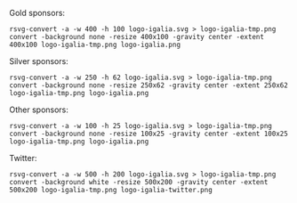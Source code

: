 Gold sponsors:

    rsvg-convert -a -w 400 -h 100 logo-igalia.svg > logo-igalia-tmp.png
    convert -background none -resize 400x100 -gravity center -extent 400x100 logo-igalia-tmp.png logo-igalia.png

Silver sponsors:

    rsvg-convert -a -w 250 -h 62 logo-igalia.svg > logo-igalia-tmp.png
    convert -background none -resize 250x62 -gravity center -extent 250x62 logo-igalia-tmp.png logo-igalia.png

Other sponsors:

    rsvg-convert -a -w 100 -h 25 logo-igalia.svg > logo-igalia-tmp.png
    convert -background none -resize 100x25 -gravity center -extent 100x25 logo-igalia-tmp.png logo-igalia.png

Twitter:

    rsvg-convert -a -w 500 -h 200 logo-igalia.svg > logo-igalia-tmp.png
    convert -background white -resize 500x200 -gravity center -extent 500x200 logo-igalia-tmp.png logo-igalia-twitter.png
